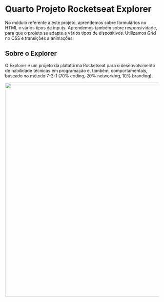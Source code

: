 # Quarto Projeto Rocketseat Explorer

No módulo referente a este projeto, aprendemos sobre formulários no HTML e vários tipos de inputs. Aprendemos também sobre responsividade, para que o projeto se adapte a vários tipos de dispositivos. Utilizamos Grid no CSS e transições a animações.



## Sobre o Explorer

O Explorer é um projeto da plataforma Rocketseat para o desenvolvimento de habilidade técnicas em programação e, também, comportamentais, baseado no método 7-2-1 (70% coding, 20% networking, 10% branding).



<div align="center">
    <img src="https://user-images.githubusercontent.com/107209192/185677328-55574396-a51c-4d4e-916d-a87d60bbf1bf.png" width="700px"/>
</div>
